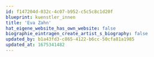 ```yaml
---
id: f147204d-032c-4c07-b952-c5c5c8c1d20f
blueprint: kuenstler_innen
title: 'Eva Zahn'
hat_eigene_website_has_own_website: false
biographie_eintragen_create_artist_s_biography: false
updated_by: b1a43fd3-c865-4122-b6cc-50cfa81a1985
updated_at: 1675341482
---
```

